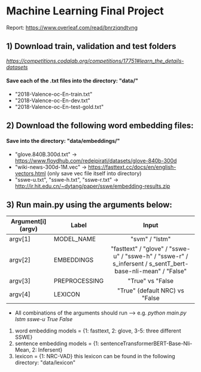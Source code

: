 # Machine Learning Final Project

Report: https://www.overleaf.com/read/bnrzjqndtvng

## 1) Download train, validation and test folders
*https://competitions.codalab.org/competitions/17751#learn_the_details-datasets* 
#### Save each of the .txt files into the directory: "data/"
* "2018-Valence-oc-En-train.txt"    
* "2018-Valence-oc-En-dev.txt"       
* "2018-Valence-oc-En-test-gold.txt"

## 2) Download the following word embedding files:
#### Save into the directory: "data/embeddings/"
* "glove.840B.300d.txt" -> https://www.floydhub.com/redeipirati/datasets/glove-840b-300d
* "wiki-news-300d-1M.vec" -> https://fasttext.cc/docs/en/english-vectors.html (only save vec file itself into directory)
* "sswe-u.txt", "sswe-h.txt", "sswe-r.txt" -> http://ir.hit.edu.cn/~dytang/paper/sswe/embedding-results.zip


## 3) Run main.py using the arguments below:

| Argument[i] (argv)       | Label           |Input           | 
| ------------- |------------- |:-------------:| 
| argv[1] | MODEL_NAME           |"svm" / "lstm"                   |  
| argv[2] | EMBEDDINGS           |"fasttext" / "glove" / "sswe-u" / "sswe-h" / "sswe-r" / s_infersent / s_sentT_bert-base-nli-mean" / "False"    |  
| argv[3] | PREPROCESSING           |"True" vs "False| 
| argv[4] | LEXICON           |"True" (default NRC) vs "False| 


* All combinations of the arguments should run  --> e.g. *python main.py lstm sswe-u True False*

1. word embedding models = {1: fasttext, 2: glove, 3-5: three different SSWE}
2. sentence embedding models = {1: sentenceTransformerBERT-Base-Nli-Mean, 2: Infersent}
3. lexicon = {1: NRC-VAD} this lexicon can be found in the following directory: "data/lexicon"
